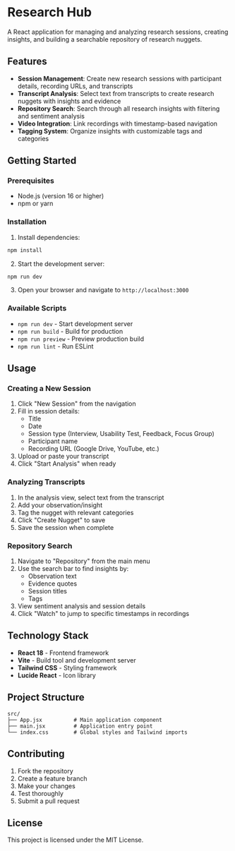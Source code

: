 # Research Hub

A React application for managing and analyzing research sessions, creating insights, and building a searchable repository of research nuggets.

## Features

- **Session Management**: Create new research sessions with participant details, recording URLs, and transcripts
- **Transcript Analysis**: Select text from transcripts to create research nuggets with insights and evidence
- **Repository Search**: Search through all research insights with filtering and sentiment analysis
- **Video Integration**: Link recordings with timestamp-based navigation
- **Tagging System**: Organize insights with customizable tags and categories

## Getting Started

### Prerequisites

- Node.js (version 16 or higher)
- npm or yarn

### Installation

1. Install dependencies:
```bash
npm install
```

2. Start the development server:
```bash
npm run dev
```

3. Open your browser and navigate to `http://localhost:3000`

### Available Scripts

- `npm run dev` - Start development server
- `npm run build` - Build for production
- `npm run preview` - Preview production build
- `npm run lint` - Run ESLint

## Usage

### Creating a New Session

1. Click "New Session" from the navigation
2. Fill in session details:
   - Title
   - Date
   - Session type (Interview, Usability Test, Feedback, Focus Group)
   - Participant name
   - Recording URL (Google Drive, YouTube, etc.)
3. Upload or paste your transcript
4. Click "Start Analysis" when ready

### Analyzing Transcripts

1. In the analysis view, select text from the transcript
2. Add your observation/insight
3. Tag the nugget with relevant categories
4. Click "Create Nugget" to save
5. Save the session when complete

### Repository Search

1. Navigate to "Repository" from the main menu
2. Use the search bar to find insights by:
   - Observation text
   - Evidence quotes
   - Session titles
   - Tags
3. View sentiment analysis and session details
4. Click "Watch" to jump to specific timestamps in recordings

## Technology Stack

- **React 18** - Frontend framework
- **Vite** - Build tool and development server
- **Tailwind CSS** - Styling framework
- **Lucide React** - Icon library

## Project Structure

```
src/
├── App.jsx          # Main application component
├── main.jsx         # Application entry point
└── index.css        # Global styles and Tailwind imports
```

## Contributing

1. Fork the repository
2. Create a feature branch
3. Make your changes
4. Test thoroughly
5. Submit a pull request

## License

This project is licensed under the MIT License.

